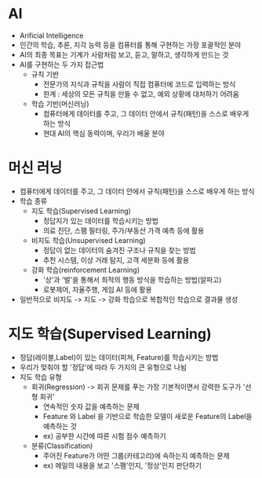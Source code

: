 # AI
- Arificial Intelligence
- 인간의 학습, 추론, 지각 능력 등을 컴퓨터를 통해 구현하는 가장 포괄적인 분야
- AI의 최종 목표는 기계가 사람처럼 보고, 듣고, 말하고, 생각하게 만드는 것
- AI를 구현하는 두 가지 접근법
    - 규칙 기반
        - 전문가의 지식과 규칙을 사람이 직접 컴퓨터에 코드로 입력하는 방식
        - 한계 : 세상의 모든 규칙을 만들 수 없고, 예외 상황에 대처하기 어려움
    - 학습 기반(머신러닝)
        - 컴퓨터에게 데이터를 주고, 그 데이터 안에서 규칙(패턴)을 스스로 배우게 하는 방식
        - 현대 AI의 핵심 동력이며, 우리가 배울 분야

# 머신 러닝
- 컴퓨터에게 데이터를 주고, 그 데이터 안에서 규칙(패턴)을 스스로 배우게 하는 방식
- 학습 종류
    - 지도 학습(Supervised Learning)
        - 정답지가 있는 데이터를 학습시키는 방법
        - 의료 진단, 스팸 필터링, 주가/부동산 가격 예측 등에 활용
    - 비지도 학습(Unsupervised Learning)
        - 정답이 없는 데이터의 숨겨진 구조나 규칙을 찾는 방법
        - 추천 시스템, 이상 거래 탐지, 고객 세분화 등에 활용
    - 강화 학습(reinforcement Learning)
        - '상'과 '벌'을 통해서 최적의 행동 방식을 학습하는 방법(알파고)
        - 로봇제어, 자율주행, 게임 AI 등에 활용
- 일반적으로 비지도 -> 지도 -> 강화 학습으로 복합적인 학습으로 결과물 생성

# 지도 학습(Supervised Learning)
- 정답(레이블,Label)이 있는 데이터(피쳐, Feature)를 학습시키는 방법
- 우리가 맞춰야 할 '정답'에 따라 두 가지의 큰 유형으로 나뉨
- 지도 학습 유형
    - 회귀(Regression) -> 회귀 문제를 푸는 가장 기본적이면서 강력한 도구가 '선형 회귀'
        - 연속적인 숫자 값을 예측하는 문제
        - Feature 와 Label 을 기반으로 학습한 모델이 새로운 Feature의 Label을 예측하는 것
        - ex) 공부한 시간에 따른 시험 점수 예측하기
    - 분류(Classification)
        - 주어진 Feature가 어떤 그룹(카테고리)에 속하는지 예측하는 문제
        - ex) 메일의 내용을 보고 '스팸'인지, '정상'인지 판단하기
